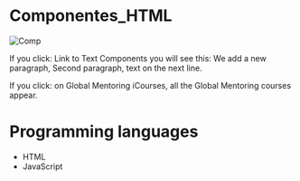 # Componentes_HTML

![Comp](https://user-images.githubusercontent.com/62777613/206825423-3b1b6f93-5c6d-4801-8502-a2146282a37f.png)

If you click: Link to Text Components you will see this:
We add a new paragraph,
Second paragraph,
text on the next line.

If you click: on Global Mentoring iCourses, all the Global Mentoring courses appear.

# Programming languages
- HTML
- JavaScript
